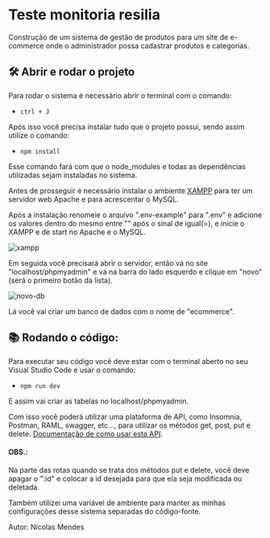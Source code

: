 # Teste monitoria resilia

Construção de um sistema de gestão de produtos para um site de e-commerce onde o
administrador possa cadastrar produtos e categorias.

## 🛠️ Abrir e rodar o projeto

Para rodar o sistema é necessário abrir o terminal com o comando: 

- `ctrl + J`

Após isso você precisa instalar tudo que o projeto possui, sendo assim utilize o comando:

- `npm install`

Esse comando fará com que o node_modules e todas as dependências utilizadas sejam instaladas no sistema. 

Antes de prosseguir é necessário instalar o ambiente [XAMPP](https://sourceforge.net/projects/xampp/files/XAMPP%20Windows/8.2.0/xampp-windows-x64-8.2.0-0-VS16-installer.exe) para ter um servidor web Apache e para acrescentar o MySQL.

Após a instalação renomeie o arquivo ".env-example" para ".env" e adicione os valores dentro do mesmo entre "" após o sinal de igual(=), e inicie o XAMPP e de start no Apache e o MySQL.

![xampp](https://user-images.githubusercontent.com/101716911/226075621-e8331c16-0158-4a7b-aa58-db336dedf7a4.png)

Em seguida você precisará abrir o servidor, então vá no site "localhost/phpmyadmin" e vá na barra do lado esquerdo e clique em "novo" (será o primeiro botão da lista).

![novo-db](https://user-images.githubusercontent.com/101716911/226075698-2226ed28-5bd4-496c-9cee-88d3c5aac3fc.png)

Lá você vai criar um banco de dados com o nome de "ecommerce". 

## 📚 Rodando o código:

Para executar seu código você deve estar com o terminal aberto no seu Visual Studio Code e usar o comando:

- `npm run dev`

E assim vai criar as tabelas no localhost/phpmyadmin. 

Com isso você poderá utilizar uma plataforma de API, como Insomnia, Postman, RAML, swagger, etc..., para utilizar os métodos get, post, put e delete.
[Documentação de como usar esta API](https://documenter.getpostman.com/view/26425569/2s93JzKzfH).

#### OBS.: 
Na parte das rotas quando se trata dos métodos put e delete, você deve apagar o ":id" e colocar a id desejada para que ela seja modificada ou deletada.

Também utilizei uma variável de ambiente para manter as minhas configurações desse sistema separadas do código-fonte.

Autor: Nicolas Mendes
